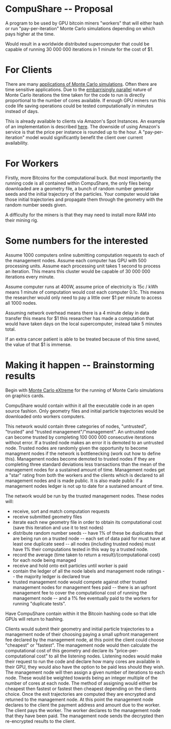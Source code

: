 CompuShare -- Proposal
==============

A program to be used by GPU bitcoin miners "workers" that will either hash or run "pay-per-iteration" Monte Carlo simulations depending on which pays higher at the time. 

Would result in a worldwide distributed supercomputer that could be capable of running 30 000 000 iterations in 1 minute for the cost of $1.


For Clients
==============
There are many [applications of Monte Carlo simulations](http://en.wikipedia.org/wiki/Monte_Carlo_method#Applications). Often there are time sensitive applications. Due to the [embarrisingly parallel](http://en.wikipedia.org/wiki/Embarrassingly_parallel) nature of Monte Carlo iterations the time taken for the code to run is directly proportional to the number of cores available. If enough GPU miners run this code life saving operations could be tested computationally in minutes instead of days.

This is already available to clients via Amazon's Spot Instances. An example of an implementation is described [here](http://christopherpoole.github.io/static/pdfs/Poole%20et%20al.%20-%20Radiotherapy%20Monte%20Carlo%20simulation%20using%20cloud%20computing%20technology.pdf). The downside of using Amazon's service is that the price per instance is rounded up to the hour. A "pay-per-iteration" model would significantly benefit the client over current availability.


For Workers
==============
Firstly, more Bitcoins for the computational buck. But most importantly the running code is all contained within CompuShare, the only files being downloaded are a geometry file, a bunch of random number generator seeds and the initial trajectory of the particles. Your computer would take those initial trajectories and propagate them through the geometry with the random number seeds given.

A difficulty for the miners is that they may need to install more RAM into their mining rig.


Some numbers for the interested
==============
Assume 1000 computers online submitting computation requests to each of the management nodes. Assume each computer has GPU with 500 processing units. Assume each processing unit takes 1 second to process an iteration. This means this cluster would be capable of 30 000 000 iterations every minute.

Assume computer runs at 400W, assume price of electricity is 15c / kWh means 1 minute of computation would cost each computer 0.1c. This means the researcher would only need to pay a little over $1 per minute to access all 1000 nodes. 

Assuming network overhead means there is a 4 minute delay in data transfer this means for $1 this researcher has made a computation that would have taken days on the local supercomputer, instead take 5 minutes total.

If an extra cancer patient is able to be treated because of this time saved, the value of that $1 is immense.


Making it happen -- Brainstorming results
==============
Begin with [Monte Carlo eXtreme](http://mcx.sourceforge.net/cgi-bin/index.cgi) for the running of Monte Carlo simulations on graphics cards.

CompuShare would contain within it all the executable code in an open source fashion. Only geometry files and initial particle trajectories would be downloaded onto workers computers.

This network would contain three categories of nodes, "untrusted", "trusted" and "trusted management"/"management". An untrusted node can become trusted by completing 100 000 000 consecutive iterations without error. If a trusted node makes an error it is demoted to an untrusted node. Trusted nodes are randomly given the opportunity to become managment nodes if the network is bottlenecking (work out how to define this). Management nodes become demoted to trusted nodes if they are completing three standard deviations less transactions than the mean of the management nodes for a sustained amount of time. Management nodes get a "star" rating from both the workers and the clients which is declared to all management nodes and is made public. It is also made public if a management nodes ledger is not up to date for a sustained amount of time.

The network would be run by the trusted management nodes. These nodes will:
* receive, sort and match computation requests
* receive submitted geometry files
* iterate each new geometry file in order to obtain its computational cost (save this iteration and use it to test nodes)
* distribute random number seeds -- have 1% of these be duplicates that are being run on a trusted node -- each set of data paid for must have at least one duplicate seed -- all nodes (including trusted nodes) must have 1% their computations tested in this way by a trusted node.
* record the average (time taken to return a result)/(computational cost) for each node being managed
* receive and hold onto exit particles until worker is paid
* contain the ledger of all the node labels and management node ratings -- the majority ledger is declared true
* trusted management node would compete against other trusted management nodes for management fees paid -- there is an upfront management fee to cover the computational cost of running the management node -- and a 1% fee eventually paid to the workers for running "duplicate tests".

Have CompuShare contain within it the Bitcoin hashing code so that idle GPUs will return to hashing.

Clients would submit their geometry and initial particle trajectories to a management node of their choosing paying a small upfront management fee declared by the management node, at this point the client could choose "cheapest" or "fastest". The management node would then calculate the computational cost of this geometry and declare its "price-per-computational cost" to all the listening nodes. Listening nodes would make their request to run the code and declare how many cores are available in their GPU, they would also have the option to be paid less should they wish. The management node will then assign a given number of iterations to each node. These would be weighted towards being an integer multiple of the number of cores at each node. The method of assigning would either be cheapest then fastest or fastest then cheapest depending on the clients choice. Once the exit trajectories are computed they are encrypted and returned to the management node. At this point the management node declares to the client the payment address and amount due to the worker. The client pays the worker. The worker declares to the management node that they have been paid. The management node sends the decrypted then re-encrypted results to the client.


